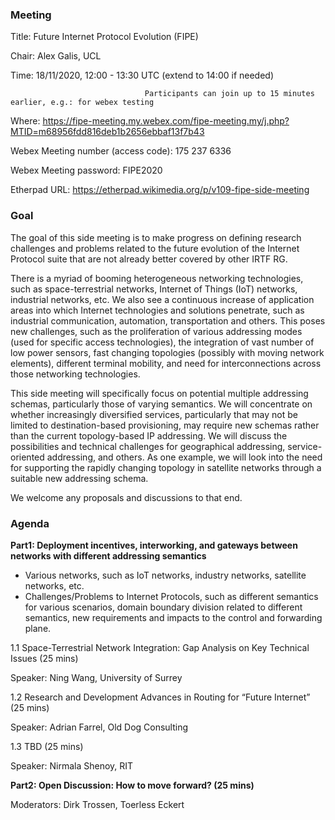 ### **Meeting**
Title: Future Internet Protocol Evolution (FIPE)

Chair: Alex Galis, UCL

Time:  18/11/2020, 12:00 - 13:30 UTC (extend to 14:00 if needed)
                                  
                                  Participants can join up to 15 minutes earlier, e.g.: for webex testing

Where: 	https://fipe-meeting.my.webex.com/fipe-meeting.my/j.php?MTID=m68956fdd816deb1b2656ebbaf13f7b43

Webex Meeting number (access code): 175 237 6336

Webex Meeting password: FIPE2020

Etherpad URL: https://etherpad.wikimedia.org/p/v109-fipe-side-meeting

### **Goal**
The goal of this side meeting is to make progress on defining research challenges and problems related to the future evolution of the Internet Protocol suite  that are not already better covered by other IRTF RG. 

There is a myriad of booming heterogeneous networking technologies, such as space-terrestrial networks, Internet of Things (IoT) networks, industrial networks, etc. We also see a continuous increase of application areas into which Internet technologies and solutions penetrate, such as industrial communication, automation, transportation and others. This poses new challenges, such as the proliferation of various addressing modes (used for specific access technologies), the integration of vast number of low power sensors, fast changing topologies (possibly with moving network elements), different terminal mobility, and need for interconnections across those networking technologies. 

This side meeting will specifically focus on potential multiple addressing schemas, particularly those of varying semantics. We will concentrate on whether increasingly diversified services, particularly that may not be limited to destination-based provisioning, may require new schemas rather than the current topology-based IP addressing. We will discuss the possibilities and technical challenges for geographical addressing, service-oriented addressing, and others. As one example, we will look into the need for supporting the rapidly changing topology in satellite networks through a suitable new addressing schema.

We welcome any proposals and discussions to that end. 


### **Agenda**

**Part1: Deployment incentives, interworking, and gateways between networks with different addressing semantics** 
- Various networks, such as IoT networks, industry networks, satellite networks, etc.
- Challenges/Problems to Internet Protocols, such as different semantics for various scenarios, domain boundary division related to different semantics, new requirements and impacts to the control and forwarding plane.

1.1 Space-Terrestrial Network Integration: Gap Analysis on Key Technical Issues (25 mins)

Speaker: Ning Wang, University of Surrey

1.2 Research and Development Advances in Routing for “Future Internet” (25 mins)

Speaker: Adrian Farrel, Old Dog Consulting

1.3 TBD (25 mins)

Speaker: Nirmala Shenoy, RIT

**Part2: Open Discussion: How to move forward? (25 mins)**

Moderators: Dirk Trossen, Toerless Eckert
